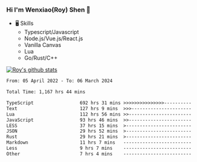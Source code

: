 ### Hi I'm Wenxiao(Roy) Shen 👋
- 🖥 Skills
  - Typescript/Javascript
  - Node.js/Vue.js/React.js
  - Vanilla Canvas
  - Lua
  - Go/Rust/C++

[![Roy's github stats](https://github-readme-stats.vercel.app/api?username=RoyShen12&show_icons=true&theme=radical&hide=prs,contribs)](https://github.com/anuraghazra/github-readme-stats)
<!--START_SECTION:waka-->

```txt
From: 05 April 2022 - To: 06 March 2024

Total Time: 1,167 hrs 44 mins

TypeScript                 692 hrs 31 mins >>>>>>>>>>>>>>>----------   58.95 %
Text                       127 hrs 9 mins  >>>----------------------   10.82 %
Lua                        112 hrs 56 mins >>-----------------------   09.61 %
JavaScript                 93 hrs 46 mins  >>-----------------------   07.98 %
LESS                       37 hrs 15 mins  >------------------------   03.17 %
JSON                       29 hrs 52 mins  >------------------------   02.54 %
Rust                       29 hrs 21 mins  >------------------------   02.50 %
Markdown                   11 hrs 7 mins   -------------------------   00.95 %
Less                       9 hrs 7 mins    -------------------------   00.78 %
Other                      7 hrs 4 mins    -------------------------   00.60 %
```

<!--END_SECTION:waka-->
